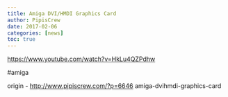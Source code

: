 ```yaml
---
title: Amiga DVI/HMDI Graphics Card
author: PipisCrew
date: 2017-02-06
categories: [news]
toc: true
---
```


https://www.youtube.com/watch?v=HkLu4QZPdhw

#amiga

origin - http://www.pipiscrew.com/?p=6646 amiga-dvihmdi-graphics-card
